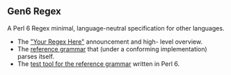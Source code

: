 ## Gen6 Regex

A Perl 6 Regex minimal, language-neutral specification for other languages.

* The ["Your Regex Here"](YOUR-REGEX-HERE-POSTING.md) announcement and high-
  level overview.
* The [reference grammar](regex) that (under a conforming implementation)
  parses itself.
* The [test tool for the reference grammar](regex.t6) written in Perl 6.
